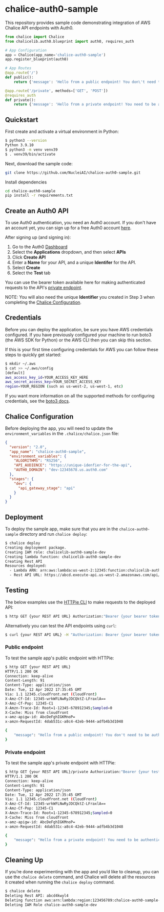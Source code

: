 # chalice-auth0-sample
This repository provides sample code demonstrating integration of AWS Chalice API endpoints with Auth0.

```python
from chalice import Chalice
from chalicelib.auth0.blueprint import auth0, requires_auth

# App Configuration
app = Chalice(app_name='chalice-auth0-sample')
app.register_blueprint(auth0)

# App Routes
@app.route('/')
def public():
    return {'message': 'Hello from a public endpoint! You don\'t need to be authenticated to see this.'}

@app.route('/private', methods=['GET', 'POST'])
@requires_auth
def private():
    return {'message': 'Hello from a private endpoint! You need to be authenticated to see this.'}
```

## Quickstart
First create and activate a virtual environment in Python:
```bash
$ python3 --version
Python 3.9.10
$ python3 -m venv venv39
$ . venv39/bin/activate
```

Next, download the sample code:
```bash
git clone https://github.com/NucleiAI/chalice-auth0-sample.git
```

Install dependencies
```bash
cd chalice-auth0-sample
pip install -r requirements.txt
```

## Create an Auth0 API
To use Auth0 authentication, you need an Auth0 account. If you don't have an account yet, you can sign up for a free Auth0 account [here](https://auth0.com/signup).

After signing up (and signing in):

1. Go to the Auth0 [Dashboard](https://manage.auth0.com/dashboard)
2. Select the **Applications** dropdown, and then select **APIs**
3. Click **Create API**
4. Enter a **Name** for your API, and a unique **Identifer** for the API.
5. Select **Create**
6. Select the **Test** tab

You can use the bearer token available here for making authenticated requests to the API's [private endpoint](#private-endpoint).

NOTE: You will also need the unique **Identifier** you created in Step 3 when completing the [Chalice Configuration](#chalice-configuration).


## Credentials
Before you can deploy the application, be sure you have AWS credentials configured. If you have previously configured your machine to run boto3 (the AWS SDK for Python) or the AWS CLI then you can skip this section.

If this is your first time configuring credentials for AWS you can follow these steps to quickly get started:

```bash
$ mkdir ~/.aws
$ cat >> ~/.aws/config
[default]
aws_access_key_id=YOUR_ACCESS_KEY_HERE
aws_secret_access_key=YOUR_SECRET_ACCESS_KEY
region=YOUR_REGION (such as us-west-2, us-west-1, etc)
```

If you want more information on all the supported methods for configuring credentials, see the [boto3 docs](https://boto3.amazonaws.com/v1/documentation/api/latest/guide/configuration.html).

## Chalice Configuration
Before deploying the app, you will need to update the `environment_variables` in the `.chalice/chalice.json` file:

```json
{
  "version": "2.0",
  "app_name": "chalice-auth0-sample",
  "environment_variables": {
    "ALGORITHMS": "RS256",
    "API_AUDIENCE": "https://unique-idenfier-for-the-api",
    "AUTH0_DOMAIN": "dev-12345678.us.auth0.com"
  },
  "stages": {
    "dev": {
      "api_gateway_stage": "api"
    }
  }
}
```

## Deployment
To deploy the sample app, make sure that you are in the `chalice-auth0-sample` directory and run `chalice deploy`:

```bash
$ chalice deploy
Creating deployment package.
Creating IAM role: chalicelib-auth0-sample-dev
Creating lambda function: chalicelib-auth0-sample-dev
Creating Rest API
Resources deployed:
  - Lambda ARN: arn:aws:lambda:us-west-2:12345:function:chalicelib-auth0-sample-dev
  - Rest API URL: https://abcd.execute-api.us-west-2.amazonaws.com/api/
```

## Testing
The below examples use the [HTTPie CLI](https://httpie.io/cli) to make requests to the deployed API:

```bash
$ http GET {your REST API URL} Authorization:"Bearer {your bearer token}"
```

Alternatively you can test the API endpoints using `curl`:

```bash
$ curl {your REST API URL} -H "Authorization: Bearer {your bearer token}"
```

### Public endpoint
To test the sample app's public endpoint with HTTPie:

```bash
$ http GET {your REST API URL}
HTTP/1.1 200 OK
Connection: keep-alive
Content-Length: 91
Content-Type: application/json
Date: Tue, 12 Apr 2022 17:35:45 GMT
Via: 1.1 12345.cloudfront.net (CloudFront)
X-Amz-Cf-Id: 12345-wrkWFLNwRyJDCQktZ-LFraxlA==
X-Amz-Cf-Pop: 12345-C1
X-Amzn-Trace-Id: Root=1-12345-678912345;Sampled=0
X-Cache: Miss from cloudfront
x-amz-apigw-id: AbcDeFghIGKMnoP=
x-amzn-RequestId: 4dab531c-a8c4-42eb-9444-adfb4b3d1048

{
    "message": "Hello from a public endpoint! You don't need to be authenticated to see this."
}
```

### Private endpoint
To test the sample app's private endpoint with HTTPie:

```bash
$ http GET {your REST API URL}/private Authorization:"Bearer {your test Auth0 token}"
HTTP/1.1 200 OK
Connection: keep-alive
Content-Length: 91
Content-Type: application/json
Date: Tue, 12 Apr 2022 17:35:45 GMT
Via: 1.1 12345.cloudfront.net (CloudFront)
X-Amz-Cf-Id: 12345-wrkWFLNwRyJDCQktZ-LFraxlA==
X-Amz-Cf-Pop: 12345-C1
X-Amzn-Trace-Id: Root=1-12345-678912345;Sampled=0
X-Cache: Miss from cloudfront
x-amz-apigw-id: AbcDeFghIGKMnoP=
x-amzn-RequestId: 4dab531c-a8c4-42eb-9444-adfb4b3d1048

{
    "message": "Hello from a private endpoint! You need to be authenticated to see this."
}
```

## Cleaning Up
If you’re done experimenting with the app and you’d like to cleanup, you can use the `chalice delete` command, and Chalice will delete all the resources it created when running the `chalice deploy` command.

```bash
$ chalice delete
Deleting Rest API: abcd4kwyl4
Deleting function aws:arn:lambda:region:123456789:chalice-auth0-sample-dev
Deleting IAM Role chalice-auth0-sample-dev
```
